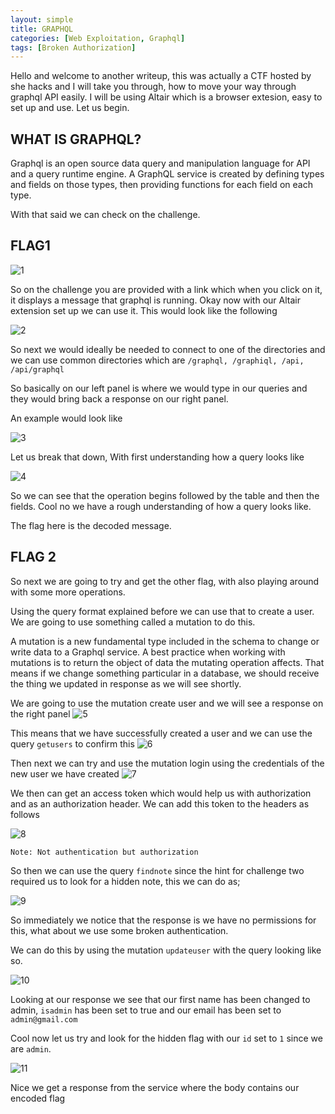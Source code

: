 ```yaml
---
layout: simple
title: GRAPHQL
categories: [Web Exploitation, Graphql]
tags: [Broken Authorization]
---
```


Hello and welcome to another writeup, this was actually a CTF hosted by she hacks and I will take you through, how to move your way through graphql API easily. I will be using Altair which is a browser extesion, easy to set up and use.
Let us begin.

## WHAT IS GRAPHQL?

Graphql is an open source data query and manipulation language for API and a query runtime engine. A GraphQL service is created by defining types and fields on those types, then providing functions for each field on each type.

With that said we can check on the challenge. 

## FLAG1 
![1](https://i.ibb.co/ydhK5pJ/chall.png)

So on the challenge you are provided with a link which when you click on it, it displays a message that graphql is running. Okay now with our Altair extension set up we can use it. This would look like the following 

![2](https://i.ibb.co/hKJdrb2/altair.png)

So next we would ideally be needed to connect to one of the directories and we can use common directories which are `/graphql, /graphiql, /api, /api/graphql`

So basically on our left panel is where we would type in our queries and they would bring back a response on our right panel.

An example would look like 

![3](https://i.ibb.co/crZ85zb/flag1.png) 

Let us break that down, With first understanding how a query looks like 

![4](https://i.ibb.co/XxPCVYf/query.webp)

So we can see that the operation begins followed by the table and then the fields. Cool no we have a rough understanding of how a query looks like.

The flag here is the decoded message.

## FLAG 2 

So next we are going to try and get the other flag, with also playing around with some more operations. 

Using the query format explained before we can use that to create a user. We are going to use something called a mutation to do this.

A mutation is a new fundamental type included in the schema to change or write data to a Graphql service. A best practice when working with mutations is to return the object of data the mutating operation affects. That means if we change something particular in a database, we should receive the thing we updated in response as we will see shortly. 

We are going to use the mutation create user and we will see a response on the right panel
![5](https://i.ibb.co/0Bt4b0J/createuser.png)

This means that we have successfully created a user and we can use the query `getusers` to confirm this 
![6](https://i.ibb.co/9836sg1/getusers.png)

Then next we can try and use the mutation login using the credentials of the new user we have created
![7](https://i.ibb.co/FDMm9vB/login.png)

We then can get an access token which would help us with authorization and as an authorization header. We can add this token to the headers as follows

![8](https://i.ibb.co/Pw3dJQP/accesstoken.png)

`Note: Not authentication but authorization`

So then we can use the query `findnote` since the hint for challenge two required us to look for a hidden note, this we can do as;

![9](https://i.ibb.co/FqCqwf1/privesc.png)

So immediately we notice that the response is we have no permissions for this, what about we use some broken authentication.

We can do this by using the mutation `updateuser` with the query looking like so.

![10](https://i.ibb.co/qj6y4MD/admin.png)

Looking at our response we see that our first name has been changed to admin, `isadmin` has been set to true and our email has been set to `admin@gmail.com`

Cool now let us try and look for the hidden flag with our `id` set to `1` since we are `admin`. 

![11](https://i.ibb.co/QQ4N76f/flag2.png)

Nice we get a response from the service where the body contains our encoded flag

